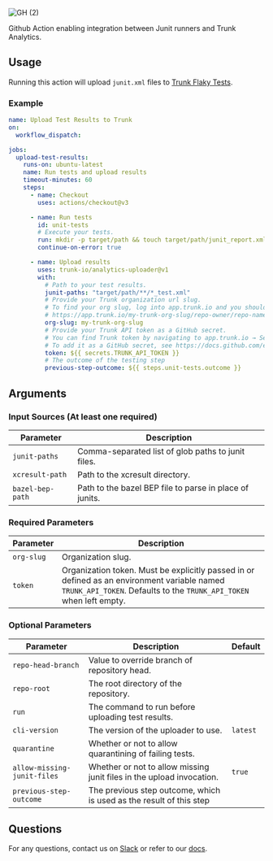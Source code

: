 ![GH (2)](https://github.com/trunk-io/analytics-uploader/assets/1265982/5475373b-937c-4455-bcde-5629d51c9f95)

Github Action enabling integration between Junit runners and Trunk Analytics.

## Usage

Running this action will upload `junit.xml` files to [Trunk Flaky Tests](https://docs.trunk.io/flaky-tests).

### Example

```yaml
name: Upload Test Results to Trunk
on:
  workflow_dispatch:

jobs:
  upload-test-results:
    runs-on: ubuntu-latest
    name: Run tests and upload results
    timeout-minutes: 60
    steps:
      - name: Checkout
        uses: actions/checkout@v3

      - name: Run tests
        id: unit-tests
        # Execute your tests.
        run: mkdir -p target/path && touch target/path/junit_report.xml
        continue-on-error: true

      - name: Upload results
        uses: trunk-io/analytics-uploader@v1
        with:
          # Path to your test results.
          junit-paths: "target/path/**/*_test.xml"
          # Provide your Trunk organization url slug.
          # To find your org slug, log into app.trunk.io and you should be redirected to a URL like:
          # https://app.trunk.io/my-trunk-org-slug/repo-owner/repo-name/ci-analytics
          org-slug: my-trunk-org-slug
          # Provide your Trunk API token as a GitHub secret.
          # You can find Trunk token by navigating to app.trunk.io → Settings → Manage Organization → Organization API Token → View.
          # To add it as a GitHub secret, see https://docs.github.com/en/actions/security-guides/using-secrets-in-github-actions.
          token: ${{ secrets.TRUNK_API_TOKEN }}
          # The outcome of the testing step
          previous-step-outcome: ${{ steps.unit-tests.outcome }}
```

## Arguments

### Input Sources (At least one required)

| Parameter        | Description                                             |
| ---------------- | ------------------------------------------------------- |
| `junit-paths`    | Comma-separated list of glob paths to junit files.      |
| `xcresult-path`  | Path to the xcresult directory.                         |
| `bazel-bep-path` | Path to the bazel BEP file to parse in place of junits. |

### Required Parameters

| Parameter  | Description                                                                                                                                                        |
| ---------- | ------------------------------------------------------------------------------------------------------------------------------------------------------------------ |
| `org-slug` | Organization slug.                                                                                                                                                 |
| `token`    | Organization token. Must be explicitly passed in or defined as an environment variable named `TRUNK_API_TOKEN`. Defaults to the `TRUNK_API_TOKEN` when left empty. |

### Optional Parameters

| Parameter                   | Description                                                           | Default  |
| --------------------------- | --------------------------------------------------------------------- | -------- |
| `repo-head-branch`          | Value to override branch of repository head.                          |          |
| `repo-root`                 | The root directory of the repository.                                 |          |
| `run`                       | The command to run before uploading test results.                     |          |
| `cli-version`               | The version of the uploader to use.                                   | `latest` |
| `quarantine`                | Whether or not to allow quarantining of failing tests.                |          |
| `allow-missing-junit-files` | Whether or not to allow missing junit files in the upload invocation. | `true`   |
| `previous-step-outcome`     | The previous step outcome, which is used as the result of this step   |          |

## Questions

For any questions, contact us on [Slack](https://slack.trunk.io/) or refer to our [docs](https://docs.trunk.io/flaky-tests/get-started).
